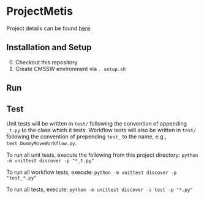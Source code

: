 # ProjectMetis

Project details can be found [here](https://docs.google.com/document/d/14XvQRZpccxQ82PWhWLuY8GnHm2fv7orn4wvvxytuQKU/edit).

## Installation and Setup
0. Checkout this repository
1. Create CMSSW environment via `. setup.sh`

## Run

## Test
Unit tests will be written in `test/` following the convention of appending `_t.py` to the class which it tests.
Workflow tests will also be written in `test/` following the convention of prepending `test_` to the name, e.g., `test_DummyMoveWorkflow.py`.

To run all unit tests, execute the following from this project directory:
`python -m unittest discover -p "*_t.py"`

To run all workflow tests, execute:
`python -m unittest discover -p "test_*.py"`

To run all tests, execute:
`python -m unittest discover -s test -p "*.py"`

